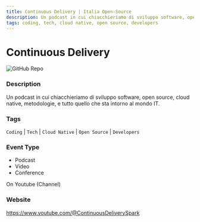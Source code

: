 ```yaml
---
title: Continuous Delivery | Italia Open-Source
description: Un podcast in cui chiacchieriamo di sviluppo software, open source, cloud native, metodologie, e tutto quello che sta intorno al mondo IT.
tags: coding, tech, cloud native, open source, developers
---
```

        

# Continuous Delivery

![GitHub Repo](https://img.shields.io/static/v1?label=category&message=communities&color=green)

### Description

Un podcast in cui chiacchieriamo di sviluppo software, open source, cloud native, metodologie, e tutto quello che sta intorno al mondo IT.

### Tags

`Coding` | `Tech` | `Cloud Native` | `Open Source` | `Developers`

### Event Type

- Podcast
- Video
- Conference

On Youtube (Channel)

### Website

https://www.youtube.com/@ContinuousDeliverySpark